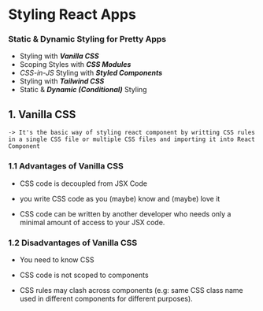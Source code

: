 # Styling React Apps

### Static & Dynamic Styling for Pretty Apps

- Styling with ***Vanilla CSS***
- Scoping Styles with ***CSS Modules***
- *CSS-in-JS* Styling with ***Styled Components***
- Styling with ***Tailwind CSS***
- Static & ***Dynamic (Conditional)*** Styling



## 1. Vanilla CSS

    -> It's the basic way of styling react component by writting CSS rules in a single CSS file or multiple CSS files and importing it into React Component

    
### 1.1 Advantages of Vanilla CSS

- CSS code is decoupled from JSX Code

- you write CSS code as you (maybe) know and (maybe) love it

- CSS code can be written by another developer who needs only a minimal amount of access to your JSX code.


### 1.2 Disadvantages of Vanilla CSS

- You need to know CSS

- CSS code is not scoped to components

- CSS rules may clash across components (e.g: same CSS class name used in different components for different purposes).


